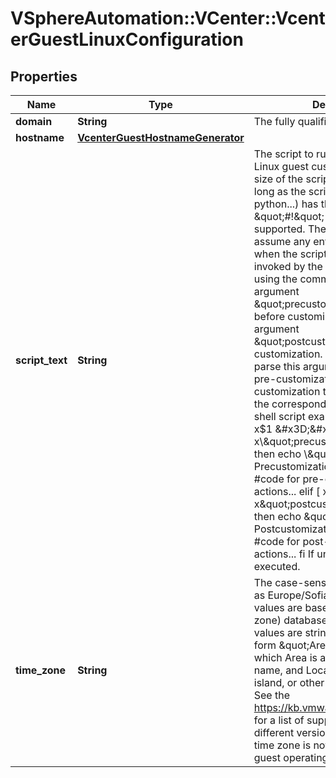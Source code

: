 # VSphereAutomation::VCenter::VcenterGuestLinuxConfiguration

## Properties
Name | Type | Description | Notes
------------ | ------------- | ------------- | -------------
**domain** | **String** | The fully qualified domain name. | 
**hostname** | [**VcenterGuestHostnameGenerator**](VcenterGuestHostnameGenerator.md) |  | 
**script_text** | **String** | The script to run before and after Linux guest customization.  The max size of the script is 1500 bytes. As long as the script (shell, perl, python...) has the right \&quot;#!\&quot; in the header, it is supported. The caller should not assume any environment variables when the script is run.   The script is invoked by the customization engine using the command line: 1) with argument \&quot;precustomization\&quot; before customization, 2) with argument \&quot;postcustomization\&quot; after customization. The script should parse this argument and implement pre-customization or post-customization task code details in the corresponding block.    A Linux shell script example:     #!/bin/sh  if [ x$1 &#x3D;&#x3D; x\&quot;precustomization\&quot; ]; then  echo \&quot;Do Precustomization tasks\&quot;  #code for pre-customization actions...  elif [ x$1 &#x3D;&#x3D; x\&quot;postcustomization\&quot; ]; then  echo \&quot;Do Postcustomization tasks\&quot;  #code for post-customization actions...  fi    If unset, no script will be executed. | [optional] 
**time_zone** | **String** | The case-sensitive time zone, such as Europe/Sofia. Valid time zone values are based on the tz (time zone) database used by Linux. The values are strings (string) in the form \&quot;Area/Location,\&quot; in which Area is a continent or ocean name, and Location is the city, island, or other regional designation.   See the https://kb.vmware.com/kb/2145518 for a list of supported time zones for different versions in Linux.  If unset, time zone is not modified inside guest operating system. | [optional] 


